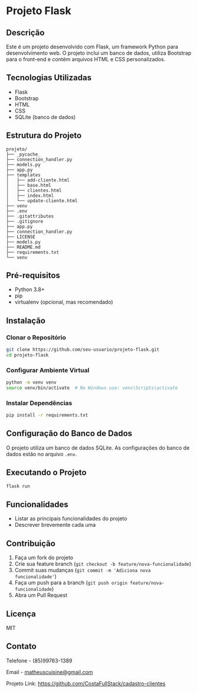 # Projeto Flask

## Descrição
Este é um projeto desenvolvido com Flask, um framework Python para desenvolvimento web. O projeto inclui um banco de dados, utiliza Bootstrap para o front-end e contém arquivos HTML e CSS personalizados.

## Tecnologias Utilizadas
- Flask
- Bootstrap
- HTML
- CSS
- SQLite (banco de dados)

## Estrutura do Projeto
```
projeto/
├── _pycache_
├── connection_handler.py
├── models.py
├── app.py
├── templates
│   ├── add-cliente.html
│   ├── base.html
│   ├── clientes.html
│   ├── index.html
│   └── update-cliente.html
├── venv
├── .env
├── .gitattributes
├── .gitignore
├── app.py
├── connection_handler.py
├── LICENSE
├── models.py
├── README.md
├── requirements.txt
└── venv
```

## Pré-requisitos
- Python 3.8+
- pip
- virtualenv (opcional, mas recomendado)

## Instalação

### Clonar o Repositório
```bash
git clone https://github.com/seu-usuario/projeto-flask.git
cd projeto-flask
```

### Configurar Ambiente Virtual
```bash
python -m venv venv
source venv/bin/activate  # No Windows use: venv\Scripts\activate
```

### Instalar Dependências
```bash
pip install -r requirements.txt
```

## Configuração do Banco de Dados
O projeto utiliza um banco de dados SQLite. As configurações do banco de dados estão no arquivo `.env`.

## Executando o Projeto
```bash
flask run
```

## Funcionalidades
- Listar as principais funcionalidades do projeto
- Descrever brevemente cada uma

## Contribuição
1. Faça um fork do projeto
2. Crie sua feature branch (`git checkout -b feature/nova-funcionalidade`)
3. Commit suas mudanças (`git commit -m 'Adiciona nova funcionalidade'`)
4. Faça um push para a branch (`git push origin feature/nova-funcionalidade`)
5. Abra um Pull Request

## Licença
MIT

## Contato
Telefone -  (85)99763-1389

Email - matheuscuisine@gmail.com

Projeto Link: https://github.com/CostaFullStack/cadastro-clientes
